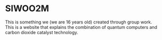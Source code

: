 # SIWOO2M
This is something we (we are 16 years old) created through group work.   This is a website that explains the combination of quantum computers and carbon dioxide catalyst technology.
